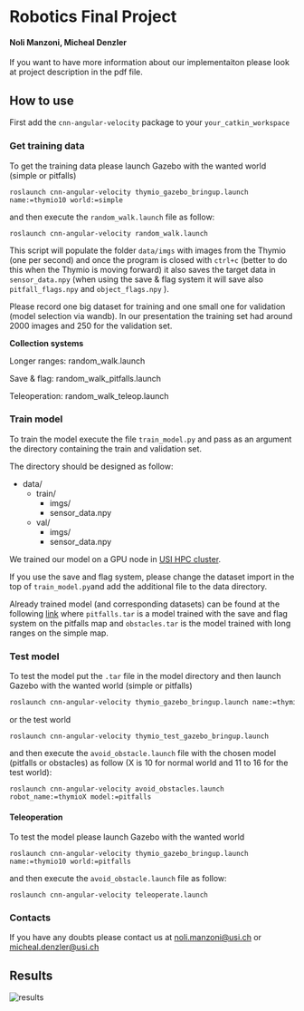 # Robotics Final Project

#### Noli Manzoni, Micheal Denzler

If you want to have more information about our implementaiton please look at project description in the pdf file.

## How to use

First add the `cnn-angular-velocity` package to your `your_catkin_workspace`

### Get training data
To get the training data please launch Gazebo with the wanted world (simple or pitfalls)
```
roslaunch cnn-angular-velocity thymio_gazebo_bringup.launch name:=thymio10 world:=simple
```
and then execute the `random_walk.launch` file as follow:
```
roslaunch cnn-angular-velocity random_walk.launch
```
This script will populate the folder `data/imgs` with images from the Thymio (one per second) and once the program is closed with `ctrl+c` (better to do this when the Thymio is moving forward) it also saves the target data in `sensor_data.npy` (when using the save & flag system it will save also ` pitfall_flags.npy` and `object_flags.npy` ).

Please record one big dataset for training and one small one for validation (model selection via wandb). In our presentation the training set had around 2000 images and 250 for the validation set.

**Collection systems**

Longer ranges: random_walk.launch

Save & flag: random_walk_pitfalls.launch

Teleoperation: random_walk_teleop.launch

### Train model

To train the model execute the file `train_model.py` and pass as an argument the directory containing the train and validation set.

The directory should be designed as follow:

* data/
    * train/
        * imgs/
        * sensor_data.npy
    * val/
        * imgs/
        * sensor_data.npy

We trained our model on a GPU node in [USI HPC cluster](https://intranet.ics.usi.ch/HPC).

If you use the save and flag system, please change the dataset import in the top of `train_model.py`and add the additional file to the data directory.

Already trained model (and corresponding datasets) can be found at the following [link](https://mega.nz/folder/FhQjVQhB#WGYx3LL-L5fwcznx5PM3tw) where  `pitfalls.tar` is a model trained with the save and flag system on the pitfalls map and `obstacles.tar` is the model trained with long ranges on the simple map.

### Test model
To test the model put the `.tar` file in the model directory and then  launch Gazebo with the wanted world (simple or pitfalls)
```bash
roslaunch cnn-angular-velocity thymio_gazebo_bringup.launch name:=thymio10 world:=simple
```
or the test world

```
roslaunch cnn-angular-velocity thymio_test_gazebo_bringup.launch
```

and then execute the `avoid_obstacle.launch` file with the chosen model (pitfalls or obstacles) as follow (X is 10 for normal world and 11 to 16 for the test world):

```
roslaunch cnn-angular-velocity avoid_obstacles.launch robot_name:=thymioX model:=pitfalls
```

#### Teleoperation

To test the model please launch Gazebo with the wanted world 

```
roslaunch cnn-angular-velocity thymio_gazebo_bringup.launch name:=thymio10 world:=pitfalls
```
and then execute the `avoid_obstacle.launch` file as follow:
```
roslaunch cnn-angular-velocity teleoperate.launch
```
### Contacts 

If you have any doubts please contact us at noli.manzoni@usi.ch or micheal.denzler@usi.ch

## Results

![results](https://github.com/raikilon/cnn-angular-velocity/blob/master/results.gif)


